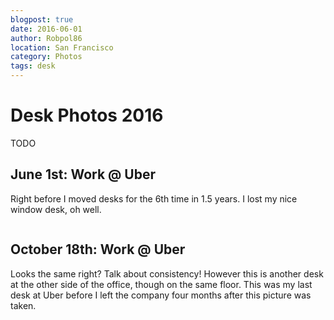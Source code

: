 ```yaml
---
blogpost: true
date: 2016-06-01
author: Robpol86
location: San Francisco
category: Photos
tags: desk
---
```


# Desk Photos 2016

TODO

## June 1st: Work @ Uber

Right before I moved desks for the 6th time in 1.5 years. I lost my nice window desk, oh well.

```{imgur-image} 611EovQ
```

## October 18th: Work @ Uber

Looks the same right? Talk about consistency! However this is another desk at the other side of the office, though on the same floor. This was my last desk at Uber before I left the company four months after this picture was taken.

```{imgur-image} Swp7Z1W
```
